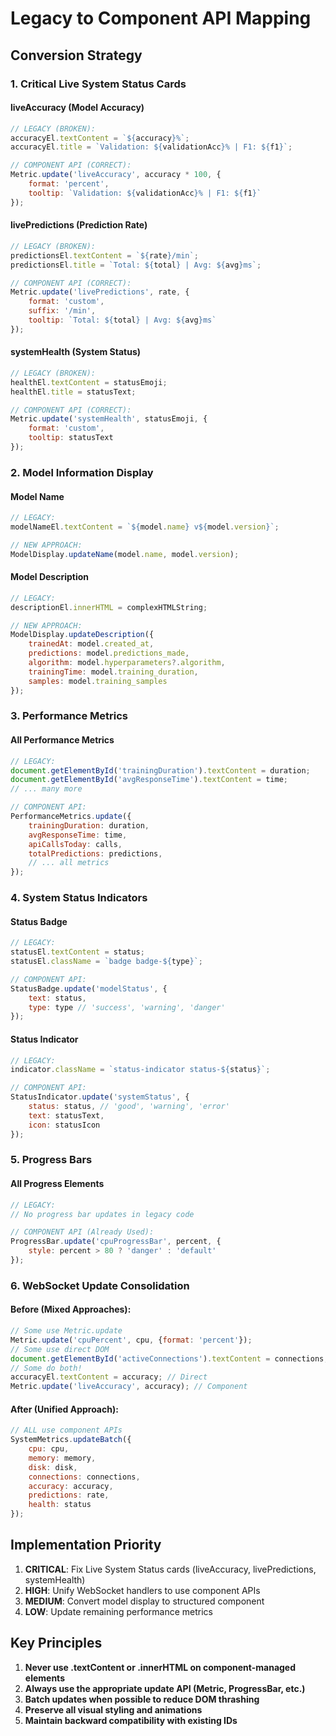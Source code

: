 # Legacy to Component API Mapping

## Conversion Strategy

### 1. Critical Live System Status Cards

#### liveAccuracy (Model Accuracy)
```javascript
// LEGACY (BROKEN):
accuracyEl.textContent = `${accuracy}%`;
accuracyEl.title = `Validation: ${validationAcc}% | F1: ${f1}`;

// COMPONENT API (CORRECT):
Metric.update('liveAccuracy', accuracy * 100, { 
    format: 'percent',
    tooltip: `Validation: ${validationAcc}% | F1: ${f1}`
});
```

#### livePredictions (Prediction Rate)
```javascript
// LEGACY (BROKEN):
predictionsEl.textContent = `${rate}/min`;
predictionsEl.title = `Total: ${total} | Avg: ${avg}ms`;

// COMPONENT API (CORRECT):
Metric.update('livePredictions', rate, {
    format: 'custom',
    suffix: '/min',
    tooltip: `Total: ${total} | Avg: ${avg}ms`
});
```

#### systemHealth (System Status)
```javascript
// LEGACY (BROKEN):
healthEl.textContent = statusEmoji;
healthEl.title = statusText;

// COMPONENT API (CORRECT):
Metric.update('systemHealth', statusEmoji, {
    format: 'custom',
    tooltip: statusText
});
```

### 2. Model Information Display

#### Model Name
```javascript
// LEGACY:
modelNameEl.textContent = `${model.name} v${model.version}`;

// NEW APPROACH:
ModelDisplay.updateName(model.name, model.version);
```

#### Model Description
```javascript
// LEGACY:
descriptionEl.innerHTML = complexHTMLString;

// NEW APPROACH:
ModelDisplay.updateDescription({
    trainedAt: model.created_at,
    predictions: model.predictions_made,
    algorithm: model.hyperparameters?.algorithm,
    trainingTime: model.training_duration,
    samples: model.training_samples
});
```

### 3. Performance Metrics

#### All Performance Metrics
```javascript
// LEGACY:
document.getElementById('trainingDuration').textContent = duration;
document.getElementById('avgResponseTime').textContent = time;
// ... many more

// COMPONENT API:
PerformanceMetrics.update({
    trainingDuration: duration,
    avgResponseTime: time,
    apiCallsToday: calls,
    totalPredictions: predictions,
    // ... all metrics
});
```

### 4. System Status Indicators

#### Status Badge
```javascript
// LEGACY:
statusEl.textContent = status;
statusEl.className = `badge badge-${type}`;

// COMPONENT API:
StatusBadge.update('modelStatus', {
    text: status,
    type: type // 'success', 'warning', 'danger'
});
```

#### Status Indicator
```javascript
// LEGACY:
indicator.className = `status-indicator status-${status}`;

// COMPONENT API:
StatusIndicator.update('systemStatus', {
    status: status, // 'good', 'warning', 'error'
    text: statusText,
    icon: statusIcon
});
```

### 5. Progress Bars

#### All Progress Elements
```javascript
// LEGACY:
// No progress bar updates in legacy code

// COMPONENT API (Already Used):
ProgressBar.update('cpuProgressBar', percent, {
    style: percent > 80 ? 'danger' : 'default'
});
```

### 6. WebSocket Update Consolidation

#### Before (Mixed Approaches):
```javascript
// Some use Metric.update
Metric.update('cpuPercent', cpu, {format: 'percent'});
// Some use direct DOM
document.getElementById('activeConnections').textContent = connections;
// Some do both!
accuracyEl.textContent = accuracy; // Direct
Metric.update('liveAccuracy', accuracy); // Component
```

#### After (Unified Approach):
```javascript
// ALL use component APIs
SystemMetrics.updateBatch({
    cpu: cpu,
    memory: memory,
    disk: disk,
    connections: connections,
    accuracy: accuracy,
    predictions: rate,
    health: status
});
```

## Implementation Priority

1. **CRITICAL**: Fix Live System Status cards (liveAccuracy, livePredictions, systemHealth)
2. **HIGH**: Unify WebSocket handlers to use component APIs
3. **MEDIUM**: Convert model display to structured component
4. **LOW**: Update remaining performance metrics

## Key Principles

1. **Never use .textContent or .innerHTML on component-managed elements**
2. **Always use the appropriate update API (Metric, ProgressBar, etc.)**
3. **Batch updates when possible to reduce DOM thrashing**
4. **Preserve all visual styling and animations**
5. **Maintain backward compatibility with existing IDs**